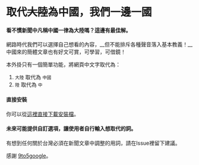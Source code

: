 # 取代~~大陸~~為中國，我們一邊一國

#### 看不慣新聞中凡稱中國一律為大陸嗎？這邊有最佳解。

網路時代我們可以選擇自己想看的內容，__但不能排斥各種聲音落入基本教義！__中國來的簡體文章也有好文可賞，可學習，可借鏡！

本外掛只有一個簡單功能，將網頁中文字取代為：

1.  `大陸` 取代為 `中國`
2.  `陸` 取代為 `中`

#### 直接安裝

你可以從[這裡直接下載安裝檔](https://github.com/cyberrob/replace-mainland-with-china/blob/master/replace_mainland_with_china.crx)。

#### 未來可能提供自訂選項，讓使用者自行輸入想取代的詞。

有想到任何關於台灣必須在新聞文章中調整的用詞，請在Issue裡留下建議。



感謝 [9to5google](http://9to5google.com/2015/06/14/how-to-make-a-chrome-extensions/)。